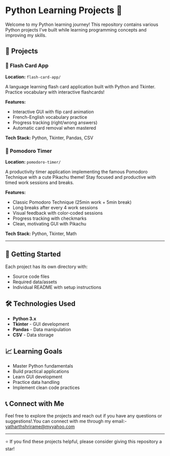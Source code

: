 # Python Learning Projects 🐍

Welcome to my Python learning journey! This repository contains various Python projects I've built while learning programming concepts and improving my skills.

## 📂 Projects

### 🎯 Flash Card App
**Location:** `flash-card-app/`

A language learning flash card application built with Python and Tkinter. Practice vocabulary with interactive flashcards!

**Features:**
- Interactive GUI with flip card animation
- French-English vocabulary practice
- Progress tracking (right/wrong answers)
- Automatic card removal when mastered

**Tech Stack:** Python, Tkinter, Pandas, CSV

### 🍅 Pomodoro Timer
**Location:** `pomodoro-timer/`

A productivity timer application implementing the famous Pomodoro Technique with a cute Pikachu theme! Stay focused and productive with timed work sessions and breaks.

**Features:**
- Classic Pomodoro Technique (25min work + 5min break)
- Long breaks after every 4 work sessions
- Visual feedback with color-coded sessions
- Progress tracking with checkmarks
- Clean, motivating GUI with Pikachu

**Tech Stack:** Python, Tkinter, Math

---

## 🚀 Getting Started

Each project has its own directory with:
- Source code files
- Required data/assets
- Individual README with setup instructions

## 🛠️ Technologies Used

- **Python 3.x**
- **Tkinter** - GUI development
- **Pandas** - Data manipulation
- **CSV** - Data storage

## 📈 Learning Goals

- Master Python fundamentals
- Build practical applications
- Learn GUI development
- Practice data handling
- Implement clean code practices

## 📞 Connect with Me

Feel free to explore the projects and reach out if you have any questions or suggestions!.You can connect with me through my email:- yatharthshrirame@myyahoo.com

---

⭐ If you find these projects helpful, please consider giving this repository a star!